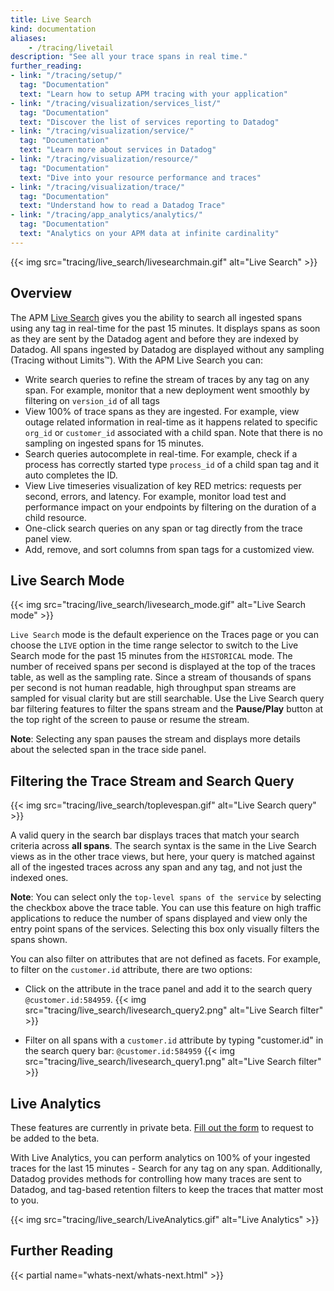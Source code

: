 ```yaml
---
title: Live Search
kind: documentation
aliases:
    - /tracing/livetail
description: "See all your trace spans in real time."
further_reading:
- link: "/tracing/setup/"
  tag: "Documentation"
  text: "Learn how to setup APM tracing with your application"
- link: "/tracing/visualization/services_list/"
  tag: "Documentation"
  text: "Discover the list of services reporting to Datadog"
- link: "/tracing/visualization/service/"
  tag: "Documentation"
  text: "Learn more about services in Datadog"
- link: "/tracing/visualization/resource/"
  tag: "Documentation"
  text: "Dive into your resource performance and traces"
- link: "/tracing/visualization/trace/"
  tag: "Documentation"
  text: "Understand how to read a Datadog Trace"
- link: "/tracing/app_analytics/analytics/"
  tag: "Documentation"
  text: "Analytics on your APM data at infinite cardinality"
---
```


{{< img src="tracing/live_search/livesearchmain.gif" alt="Live Search" >}}

## Overview

The APM [Live Search][1] gives you the ability to search all ingested spans using any tag in real-time for the past 15 minutes. It displays spans as soon as they are sent by the Datadog agent and before they are indexed by Datadog. All spans ingested by Datadog are displayed without any sampling (Tracing without Limits™). With the APM Live Search you can:

- Write search queries to refine the stream of traces by any tag on any span. For example, monitor that a new deployment went smoothly by filtering on `version_id` of all tags
- View 100% of trace spans as they are ingested. For example, view outage related information in real-time as it happens related to specific `org_id` or `customer_id` associated with a child span. Note that there is no sampling on ingested spans for 15 minutes.
- Search queries autocomplete in real-time. For example, check if a process has correctly started type `process_id` of a child span tag and it auto completes the ID.
- View Live timeseries visualization of key RED metrics: requests per second, errors, and latency. For example, monitor load test and performance impact on your endpoints by filtering on the duration of a child resource.
- One-click search queries on any span or tag directly from the trace panel view.
- Add, remove, and sort columns from span tags for a customized view.

## Live Search Mode
{{< img src="tracing/live_search/livesearch_mode.gif" alt="Live Search mode" >}}

`Live Search` mode is the default experience on the Traces page or you can choose the `LIVE` option in the time range selector to switch to the Live Search mode for the past 15 minutes from the `HISTORICAL` mode. The number of received spans per second is displayed at the top of the traces table, as well as the sampling rate. Since a stream of thousands of spans per second is not human readable, high throughput span streams are sampled for visual clarity but are still searchable. Use the Live Search query bar filtering features to filter the spans stream and the **Pause/Play** button at the top right of the screen to pause or resume the stream.

**Note**: Selecting any span pauses the stream and displays more details about the selected span in the trace side panel.

## Filtering the Trace Stream and Search Query
{{< img src="tracing/live_search/toplevespan.gif" alt="Live Search query" >}}

A valid query in the search bar displays traces that match your search criteria across **all spans**. The search syntax is the same in the Live Search views as in the other trace views, but here, your query is matched against all of the ingested traces across any span and any tag, and not just the indexed ones.

**Note**: You can select only the `top-level spans of the service` by selecting the checkbox above the trace table. You can use this feature on high traffic applications to reduce the number of spans displayed and view only the entry point spans of the services. Selecting this box only visually filters the spans shown.

You can also filter on attributes that are not defined as facets. For example, to filter on the `customer.id` attribute, there are two options:

- Click on the attribute in the trace panel and add it to the search query `@customer.id:584959`.
{{< img src="tracing/live_search/livesearch_query2.png" alt="Live Search filter" >}}

- Filter on all spans with a `customer.id` attribute by typing "customer.id" in the search query bar: `@customer.id:584959`
{{< img src="tracing/live_search/livesearch_query1.png" alt="Live Search filter" >}}

## Live Analytics

<div class="alert alert-warning">
These features are currently in private beta. <a href="https://forms.gle/1FParyX49eNFPDsg9">Fill out the form</a> to request to be added to the beta.
</div>

With Live Analytics, you can perform analytics on 100% of your ingested traces for the last 15 minutes - Search for any tag on any span. Additionally, Datadog provides methods for controlling how many traces are sent to Datadog, and tag-based retention filters to keep the traces that matter most to you.

{{< img src="tracing/live_search/LiveAnalytics.gif" alt="Live Analytics" >}}

## Further Reading

{{< partial name="whats-next/whats-next.html" >}}

[1]: https://app.datadoghq.com/apm/traces
